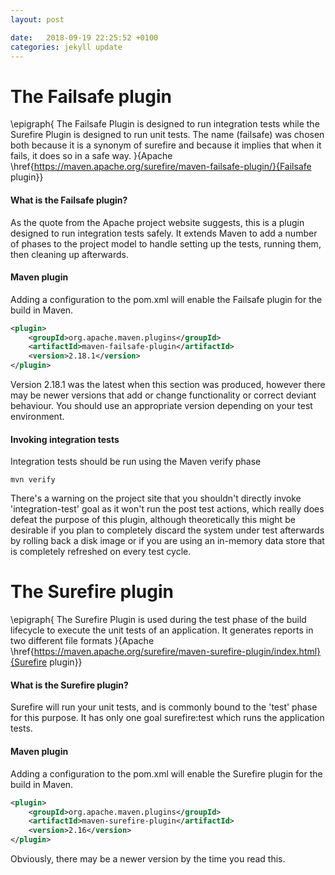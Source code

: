 ```yaml
---
layout: post

date:   2018-09-19 22:25:52 +0100
categories: jekyll update
---
```

The Failsafe plugin
===================

\epigraph{
The Failsafe Plugin is designed to run integration tests while the Surefire Plugin is designed to run unit tests. The name (failsafe) was chosen both because it is a synonym of surefire and because it implies that when it fails, it does so in a safe way.
}{Apache \href{https://maven.apache.org/surefire/maven-failsafe-plugin/}{Failsafe plugin}}
#### What is the Failsafe plugin?

As the quote from the Apache project website suggests, this is a plugin
designed to run integration tests safely. It extends Maven to add a
number of phases to the project model to handle setting up the tests,
running them, then cleaning up afterwards.

#### Maven plugin

Adding a configuration to the pom.xml will enable the Failsafe plugin
for the build in Maven.

``` {.xml language="XML"}
<plugin>
    <groupId>org.apache.maven.plugins</groupId>
    <artifactId>maven-failsafe-plugin</artifactId>
    <version>2.18.1</version>
</plugin>
```

Version 2.18.1 was the latest when this section was produced, however
there may be newer versions that add or change functionality or correct
deviant behaviour. You should use an appropriate version depending on
your test environment.

#### Invoking integration tests

Integration tests should be run using the Maven verify phase

    mvn verify

There's a warning on the project site that you shouldn't directly invoke
'integration-test' goal as it won't run the post test actions, which
really does defeat the purpose of this plugin, although theoretically
this might be desirable if you plan to completely discard the system
under test afterwards by rolling back a disk image or if you are using
an in-memory data store that is completely refreshed on every test
cycle.

The Surefire plugin
===================

\epigraph{
The Surefire Plugin is used during the test phase of the build lifecycle to execute the unit tests of an application. It generates reports in two different file formats
}{Apache \href{https://maven.apache.org/surefire/maven-surefire-plugin/index.html}{Surefire plugin}}
#### What is the Surefire plugin?

Surefire will run your unit tests, and is commonly bound to the 'test'
phase for this purpose. It has only one goal surefire:test which runs
the application tests.

#### Maven plugin

Adding a configuration to the pom.xml will enable the Surefire plugin
for the build in Maven.

``` {.xml language="XML"}
<plugin>                       
    <groupId>org.apache.maven.plugins</groupId>
    <artifactId>maven-surefire-plugin</artifactId>
    <version>2.16</version> 
</plugin>
```

Obviously, there may be a newer version by the time you read this.
